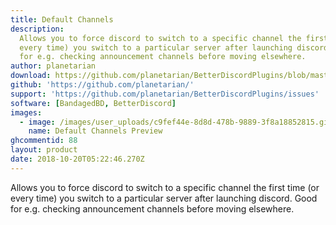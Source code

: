 ```yaml
---
title: Default Channels
description:
  Allows you to force discord to switch to a specific channel the first time (or
  every time) you switch to a particular server after launching discord. Good
  for e.g. checking announcement channels before moving elsewhere.
author: planetarian
download: https://github.com/planetarian/BetterDiscordPlugins/blob/master/DefaultChannels.plugin.js
github: 'https://github.com/planetarian/'
support: 'https://github.com/planetarian/BetterDiscordPlugins/issues'
software: [BandagedBD, BetterDiscord]
images:
  - image: /images/user_uploads/c9fef44e-8d8d-478b-9889-3f8a18852815.gif
    name: Default Channels Preview
ghcommentid: 88
layout: product
date: 2018-10-20T05:22:46.270Z
---
```

Allows you to force discord to switch to a specific channel the first time (or every time) you switch to a particular server after launching discord. Good for e.g. checking announcement channels before moving elsewhere.